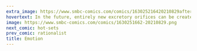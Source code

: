 ```yaml
---
extra_image: https://www.smbc-comics.com/comics/163025216420210829after.png
hovertext: In the future, entirely new excretory orifices can be created to express wholly novel categorize of feeling.
image: https://www.smbc-comics.com/comics/1630251662-20210829.png
next_comic: hot-sets
prev_comic: rationalist
title: Emotion
---
```


